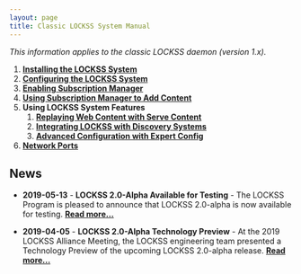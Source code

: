 ```yaml
---
layout: page
title: Classic LOCKSS System Manual
---
```


*This information applies to the classic LOCKSS daemon (version 1.x).*

1.  [**Installing the LOCKSS System**](installing)
1.  [**Configuring the LOCKSS System**](basic-config)
1.  [**Enabling Subscription Manager**](basic-config/subscription-manager)
1.  [**Using Subscription Manager to Add Content**](subscription-manager)
1.  **Using LOCKSS System Features**
    1.  [**Replaying Web Content with Serve Content**](using/serve-content)
    1.  [**Integrating LOCKSS with Discovery Systems**](using/integration)
    1.  [**Advanced Configuration with Expert Config**](expert-config)
1.  [**Network Ports**](using/ports)





## News

*   **2019-05-13** - **LOCKSS 2.0-Alpha Available for Testing** - The LOCKSS Program is pleased to announce that LOCKSS 2.0-alpha is now available for testing. [**Read more...**](releases/2.0-alpha)

*   **2019-04-05** - **LOCKSS 2.0-Alpha Technology Preview** - At the 2019 LOCKSS Alliance Meeting, the LOCKSS engineering team presented a Technology Preview of the upcoming LOCKSS 2.0-alpha release. [**Read more...**](releases/2.0-alpha-preview)
